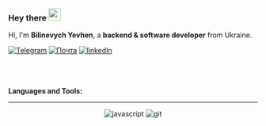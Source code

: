### Hey there <img src="https://media.giphy.com/media/hvRJCLFzcasrR4ia7z/giphy.gif" width="25px" height="25px">

Hi, I'm <b>Bilinevych Yevhen</b>, a <b>backend & software developer</b> from Ukraine.

<!-- <a href="https://www.linkedin.com/in/bilinevichevgen/">
<!--   <img align="left" alt="Linkedin" width="35px" src="https://github.com/feden2906/icons/blob/main/linkedin.png" /> -->
<!-- </a> -->
<!-- <a href="mailto:zhenya.bill@gmail.com">
  <img align="left" alt="Mail" width="35px" src="https://github.com/feden2906/icons/blob/main/gmail.png" />
</a> -->
<!-- <br> -->
<!-- <br> -->

[<img alt="Telegram" src="https://img.shields.io/badge/Telegram-2CA5E0?style=for-the-badge&logo=telegram&logoColor=white" />][telegram]
[<img alt="Почта" href="mailto:zhenya.bill@gmail.com" src="https://img.shields.io/badge/Gmail-D14836?style=for-the-badge&logo=gmail&logoColor=white" />][gmail]
[<img alt="linkedIn" src="https://img.shields.io/badge/LinkedIn-0077B5?style=for-the-badge&logo=linkedin&logoColor=white" />][linkedIn]


[telegram]: https://t.me/zhenya_bill
[gmail]: mailto:zhenya.bill@gmail.com
[linkedIn]: https://www.linkedin.com/in/bilinevichevgen



<br>
<br>
<br>
<b>Languages and Tools:</b>  
<br>

<!-- <code><img width="25px" src="https://cdn.freebiesupply.com/logos/large/2x/webstorm-icon-logo-png-transparent.png" /></code>
<code><img height="25" title="JavaScript" src="https://raw.githubusercontent.com/github/explore/80688e429a7d4ef2fca1e82350fe8e3517d3494d/topics/javascript/javascript.png"></code>
<code><img height="25" title="TypeScript" src="https://raw.githubusercontent.com/github/explore/80688e429a7d4ef2fca1e82350fe8e3517d3494d/topics/typescript/typescript.png"></code>
<code><img height="25" title="React" src="https://raw.githubusercontent.com/github/explore/80688e429a7d4ef2fca1e82350fe8e3517d3494d/topics/react/react.png"></code>
<code><img height="25" title="NodeJs" src="https://raw.githubusercontent.com/github/explore/80688e429a7d4ef2fca1e82350fe8e3517d3494d/topics/nodejs/nodejs.png"></code>
<code><img height="25" title="MongoDB" src="https://1000logos.net/wp-content/uploads/2020/08/MongoDB-Emblem.jpg"></code>
<code><img height="25" title="MySQL" src="https://github.com/feden2906/icons/blob/main/skils/MySQL.png"></code>
<code><img height="25" title="Git" src="https://raw.githubusercontent.com/github/explore/80688e429a7d4ef2fca1e82350fe8e3517d3494d/topics/git/git.png"></code>
<code><img height="25px" title="GitHub" src="https://raw.githubusercontent.com/github/explore/78df643247d429f6cc873026c0622819ad797942/topics/github/github.png" /></code> -->
<!-- [![My Skills](https://skills.thijs.gg/icons?i=js,ts,nodejs,express,nestjs,mongodb,postgres,prisma,docker,git,react&theme=light)](https://skills.thijs.gg) -->
<!-- <h3 align="left">Languages and Tools:</h3> -->

---

<div align="center">
<!-- <img src="https://raw.githubusercontent.com/devicons/devicon/master/icons/javascript/javascript-original.svg" alt="javascript" width="50" height="50"/> -->
<!-- <img alt="javascript" src="https://img.shields.io/badge/JS-D14836?style=for-the-badge&logo=javascript&logoColor=white" /> -->
<img alt="javascript" src="https://skillicons.dev/icons?i=js,ts,nodejs,nestjs,express,mongodb,postgresql,redis,prisma,react,redux" />
<!-- <img src="https://github.com/devicons/devicon/blob/master/icons/typescript/typescript-original.svg" alt="typescript" width="50" height="50"/> -->
<!-- <img alt="typescript" src="https://skillicons.dev/icons?i=ts" /> -->
<!-- <img src="https://raw.githubusercontent.com/devicons/devicon/master/icons/nodejs/nodejs-plain.svg" alt="nodejs" width="50" height="50"/> -->
<!-- <img alt="nodejs" src="https://skillicons.dev/icons?i=nodejs" /> -->
<!-- <img src="https://github.com/devicons/devicon/blob/master/icons/nestjs/nestjs-plain.svg" alt="nestjs" width="50" height="50"/> -->
<!-- <img alt="nestjs" src="https://skillicons.dev/icons?i=nestjs" /> -->
<!-- <img src="https://raw.githubusercontent.com/devicons/devicon/master/icons/express/express-original.svg" alt="express" width="50" height="50"/> --> 
<!-- <img alt="express" src="https://skillicons.dev/icons?i=express" /> -->
<!-- <img src="https://github.com/devicons/devicon/blob/master/icons/docker/docker-plain.svg" alt="docker" width="60" height="60"/> -->
<!-- <img alt="docker" src="https://skillicons.dev/icons?i=docker" /> -->
<!-- <img src="https://www.vectorlogo.zone/logos/git-scm/git-scm-icon.svg" alt="git" width="40" height="40"/> </a> -->
<img alt="git" src="https://skillicons.dev/icons?i=git,github,githubactions,docker,linux,grafana,prometheus,postman,yarn,webpack" />
<!-- <img alt="github" src="https://skillicons.dev/icons?i=github" /> -->
<!-- <img alt="githubactions" src="https://skillicons.dev/icons?i=githubactions" /> -->
<!-- <img src="https://raw.githubusercontent.com/devicons/devicon/master/icons/linux/linux-original.svg" alt="linux" width="50" height="50"/> -->
<!-- <img alt="linux" src="https://skillicons.dev/icons?i=linux" />  -->
<!-- <img src="https://raw.githubusercontent.com/devicons/devicon/master/icons/mongodb/mongodb-original.svg" alt="mongodb" width="50" height="50"/> -->
<!-- <img alt="mongodb" src="https://skillicons.dev/icons?i=mongodb" />  -->
<!-- <img src="https://raw.githubusercontent.com/devicons/devicon/master/icons/postgresql/postgresql-original.svg" alt="postgresql" width="50" height="50"/> -->
<!-- <img alt="postgresql" src="https://skillicons.dev/icons?i=postgresql" />  -->
<!-- <img src="https://raw.githubusercontent.com/devicons/devicon/master/icons/redis/redis-original.svg" alt="redis" width="50" height="50"/> -->
<!-- <img alt="prisma" src="https://skillicons.dev/icons?i=prisma" /> -->
<!-- <img alt="redis" src="https://skillicons.dev/icons?i=redis" /> -->
<!-- <img src="https://raw.githubusercontent.com/devicons/devicon/master/icons/react/react-original.svg" alt="react" width="50" height="50"/> -->
<!-- <img alt="react" src="https://skillicons.dev/icons?i=react" /> -->
<!-- <img src="https://raw.githubusercontent.com/devicons/devicon/master/icons/redux/redux-original.svg" alt="redux" width="50" height="50"/> -->
<!-- <img alt="redux" src="https://skillicons.dev/icons?i=redux" /> -->
<!-- <img src="https://raw.githubusercontent.com/devicons/devicon/master/icons/yarn/yarn-original.svg" alt="redux" width="50" height="50"/>  -->
<!-- <img src="https://api.nuget.org/v3-flatcontainer/yarnpkg.yarn/1.7.0/icon" alt="redux" width="100" height="50"/>  -->
<!-- <img src="https://www.vectorlogo.zone/logos/getpostman/getpostman-icon.svg" alt="postman" width="50" height="50"/>  -->
<!-- <img alt="postman" src="https://skillicons.dev/icons?i=postman" /> -->
<!-- <img alt="grafana" src="https://skillicons.dev/icons?i=grafana" /> -->
<!-- <img alt="prometheus" src="https://skillicons.dev/icons?i=prometheus" /> -->
</div>


<!-- <img src="https://raw.githubusercontent.com/devicons/devicon/master/icons/html5/html5-original-wordmark.svg" alt="html5" width="40" height="40"/> -->
<!-- <img src="https://www.svgrepo.com/show/303229/microsoft-sql-server-logo.svg" alt="mssql" width="40" height="40"/> -->
<!-- <img src="https://www.svgrepo.com/show/303229/microsoft-sql-server-logo.svg" alt="mssql" width="40" height="40"/> -->
<!-- <img src="https://raw.githubusercontent.com/devicons/devicon/master/icons/mysql/mysql-original-wordmark.svg" alt="mysql" width="40" height="40"/> -->
<!-- <a href="https://www.python.org" target="_blank" rel="noreferrer"> <img src="https://raw.githubusercontent.com/devicons/devicon/master/icons/python/python-original.svg" alt="python" width="40" height="40"/> </a>  -->
<!-- <a href="https://reactnative.dev/" target="_blank" rel="noreferrer"> <img src="https://reactnative.dev/img/header_logo.svg" alt="reactnative" width="40" height="40"/> </a> -->
<!-- <a href="https://firebase.google.com/" target="_blank" rel="noreferrer"> <img src="https://www.vectorlogo.zone/logos/firebase/firebase-icon.svg" alt="firebase" width="40" height="40"/> </a> -->
<!-- <a href="https://gulpjs.com" target="_blank" rel="noreferrer"> <img src="https://raw.githubusercontent.com/devicons/devicon/master/icons/gulp/gulp-plain.svg" alt="gulp" width="40" height="40"/> </a> -->
<!-- <a href="https://heroku.com" target="_blank" rel="noreferrer"> <img src="https://www.vectorlogo.zone/logos/heroku/heroku-icon.svg" alt="heroku" width="40" height="40"/> </a> -->
<!-- <a href="https://jestjs.io" target="_blank" rel="noreferrer"> <img src="https://www.vectorlogo.zone/logos/jestjsio/jestjsio-icon.svg" alt="jest" width="40" height="40"/> </a> -->
<!-- <a href="https://sass-lang.com" target="_blank" rel="noreferrer"> -->
<!-- <p> <img src="https://github-readme-stats.vercel.app/api?username=great-start&show_icons=true" alt="myGitStats" /> -->



<br>

<!-- <p><img align="center" src="https://github-readme-stats.vercel.app/api/top-langs?username=great-start&show_icons=true&locale=en&layout=compact" alt="emrekrt1655" /></p>
<!-- <p> <img src="https://github-readme-stats.vercel.app/api?username=great-start&show_icons=true" alt="myGitStats" /> -->
